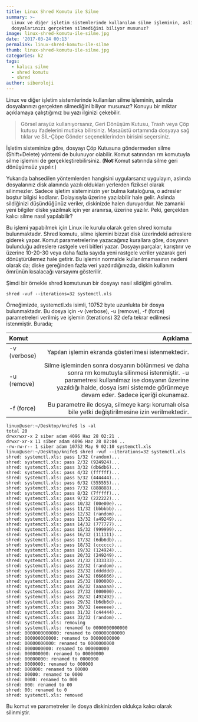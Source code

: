 ```yaml
---
title: Linux Shred Komutu ile Silme
summary: >-
  Linux ve diğer işletim sistemlerinde kullanılan silme işleminin, aslında
  dosyalarınızı gerçekten silmediğini biliyor musunuz?
image: linux-shred-komutu-ile-silme.jpg
date: '2017-03-24 00:13'
permalink: linux-shred-komutu-ile-silme
thumb: linux-shred-komutu-ile-silme.jpg
categories: k2
tags:
  - kalıcı silme
  - shred komutu
  - shred
author: siberoloji
---
```

Linux ve diğer işletim sistemlerinde kullanılan silme işleminin, aslında dosyalarınızı gerçekten silmediğini biliyor musunuz? Konuyu bir miktar açıklamaya çalıştığımız bu yazı ilginizi çekebilir.

> Görsel arayüz kullanıyorsanız, Geri Dönüşüm Kutusu, Trash veya Çöp kutusu ifadelerini mutlaka bilirsiniz. Masaüstü ortamında dosyaya sağ tıklar ve SİL-Çöpe Gönder seçeneklerinden birisini seçersiniz.

İşletim sisteminize göre, dosyayı Çöp Kutusuna göndermeden silme (Shift+Delete) yöntemi de bulunuyor olabilir. Komut satırından rm komutuyla silme işlemini de gerçekleştirebilirsiniz. (**Not**:Komut satırında silme geri dönüşümsüz yapılır.)

Yukarıda bahsedilen yöntemlerden hangisini uygularsanız uygulayın, aslında dosyalarınız disk alanında yazılı oldukları yerlerden fiziksel olarak silinmezler. Sadece işletim sisteminizin yer bulma kataloğuna, o adresler boştur bilgisi kodlanır. Dolayısıyla üzerine yazılabilir hale gelir. Aslında sildiğinizi düşündüğünüz veriler, diskinizde halen duruyordur. Ne zamanki yeni bilgiler diske yazılmak için yer aranırsa, üzerine yazılır. Peki, gerçekten kalıcı silme nasıl yapılabilir?

Bu işlemi yapabilmek için Linux ile kurulu olarak gelen shred komutu bulunmaktadır. Shred komutu, silme işlemini bizzat disk üzerindeki adreslere giderek yapar. Komut parametrelerine yazacağınız kurallara göre, dosyanın bulunduğu adreslere rastgele veri bitleri yazar. Dosyayı parçalar, karıştırır ve üzerine 10-20-30 veya daha fazla sayıda yeni rastgele veriler yazarak geri dönüştürülemez hale getirir. Bu işlemin normalde kullanılmamasının nedeni olarak da; diske gereğinden fazla veri yazdırdığınızda, diskin kullanım ömrünün kısalacağı varsayımı gösterilir.

Şimdi bir örnekle shred komutunun bir dosyayı nasıl sildiğini görelim.

```
shred -vuf --iterations=32 systemctl.xls
```

Örneğimizde, systemctl.xls isimli, 10752 byte uzunlukta bir dosya bulunmaktadır. Bu dosya için -v (verbose), -u (remove), -f (force) parametreleri verilmiş ve işlemin (iterations) 32 defa tekrar edilmesi istenmiştir. Burada;

Komut | Açıklama 
:--- | ---: 
-v (verbose) | Yapılan işlemin ekranda gösterilmesi istenmektedir.
-u (remove) | Silme işleminden sonra dosyanın bölünmesi ve daha sonra rm komutuyla silinmesi istenmiştir. -u parametresi kullanılmaz ise dosyanın üzerine yazıldığı halde, dosya ismi sistemde görünmeye devam eder. Sadece içeriği okunamaz.
-f (force) | Bu parametre ile dosya, silmeye karşı korumalı olsa bile yetki değiştirilmesine izin verilmektedir.

```
linux@user:~/Desktop/knife$ ls -al
total 20
drwxrwxr-x 2 siber adam 4096 Haz 28 02:21 .
drwxr-xr-x 11 siber adam 4096 Haz 28 02:04 ..
-rw-rw-r-- 1 siber adam 10752 May 9 02:10 systemctl.xls
linux@user:~/Desktop/knife$ shred -vuf --iterations=32 systemctl.xls
shred: systemctl.xls: pass 1/32 (random)...
shred: systemctl.xls: pass 2/32 (924924)...
shred: systemctl.xls: pass 3/32 (db6db6)...
shred: systemctl.xls: pass 4/32 (ffffff)...
shred: systemctl.xls: pass 5/32 (444444)...
shred: systemctl.xls: pass 6/32 (555555)...
shred: systemctl.xls: pass 7/32 (888888)...
shred: systemctl.xls: pass 8/32 (7fffff)...
shred: systemctl.xls: pass 9/32 (222222)...
shred: systemctl.xls: pass 10/32 (00e00e)...
shred: systemctl.xls: pass 11/32 (bbbbbb)...
shred: systemctl.xls: pass 12/32 (random)...
shred: systemctl.xls: pass 13/32 (a49249)...
shred: systemctl.xls: pass 14/32 (777777)...
shred: systemctl.xls: pass 15/32 (999999)...
shred: systemctl.xls: pass 16/32 (111111)...
shred: systemctl.xls: pass 17/32 (6db6db)...
shred: systemctl.xls: pass 18/32 (cccccc)...
shred: systemctl.xls: pass 19/32 (124924)...
shred: systemctl.xls: pass 20/32 (249249)...
shred: systemctl.xls: pass 21/32 (333333)...
shred: systemctl.xls: pass 22/32 (random)...
shred: systemctl.xls: pass 23/32 (dddddd)...
shred: systemctl.xls: pass 24/32 (666666)...
shred: systemctl.xls: pass 25/32 (800000)...
shred: systemctl.xls: pass 26/32 (aaaaaa)...
shred: systemctl.xls: pass 27/32 (000000)...
shred: systemctl.xls: pass 28/32 (492492)...
shred: systemctl.xls: pass 29/32 (b6db6d)...
shred: systemctl.xls: pass 30/32 (eeeeee)...
shred: systemctl.xls: pass 31/32 (c44444)...
shred: systemctl.xls: pass 32/32 (random)...
shred: systemctl.xls: removing
shred: systemctl.xls: renamed to 0000000000000
shred: 0000000000000: renamed to 000000000000
shred: 000000000000: renamed to 00000000000
shred: 00000000000: renamed to 0000000000
shred: 0000000000: renamed to 000000000
shred: 000000000: renamed to 00000000
shred: 00000000: renamed to 0000000
shred: 0000000: renamed to 000000
shred: 000000: renamed to 00000
shred: 00000: renamed to 0000
shred: 0000: renamed to 000
shred: 000: renamed to 00
shred: 00: renamed to 0
shred: systemctl.xls: removed
```

Bu komut ve parametreler ile dosya diskinizden oldukça kalıcı olarak silinmiştir.